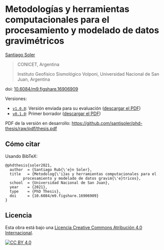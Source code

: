# Metodologías y herramientas computacionales para el procesamiento y modelado de datos gravimétricos

[Santiago Soler](https://www.santisoler.com)

> CONICET, Argentina
>
> Instituto Geofísico Sismológico Volponi, Universidad Nacional de San Juan,
> Argentina

doi: [10.6084/m9.figshare.16906909](https://doi.org/10.6084/m9.figshare.16906909)

Versiones:

- [`v1.0.0`](https://github.com/santisoler/phd-thesis/releases/tag/v1.0.0): Versión enviada para su evaluación ([descargar el PDF](https://github.com/santisoler/phd-thesis/releases/download/v1.0.0/thesis.pdf))
- [`v0.1.0`](https://github.com/santisoler/phd-thesis/releases/tag/v0.1.0): Primer borrador ([descargar el PDF](https://github.com/santisoler/phd-thesis/releases/download/v0.1.0/thesis.pdf))

PDF de la versión en desarrollo: https://github.com/santisoler/phd-thesis/raw/pdf/thesis.pdf

## Cómo citar

Usando BibTeX:

```
@phdthesis{soler2021,
  author  = {Santiago Rub{\'e}n Soler},
  title   = {Metodolog{\'i}as y herramientas computacionales para el
        procesamiento y modelado de datos gravim{\'e}tricos},
  school  = {Universidad Nacional de San Juan},
  year    = {2021},
  type    = {PhD Thesis},
  doi     = {10.6084/m9.figshare.16906909}
}
```

## Licencia

Esta obra está bajo una
[Licencia Creative Commons Atribución 4.0 Internacional][cc-by].

[![CC BY 4.0][cc-by-image]][cc-by]

[cc-by]: https://creativecommons.org/licenses/by/4.0/deed.es
[cc-by-image]: https://i.creativecommons.org/l/by/4.0/88x31.png
